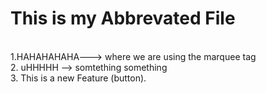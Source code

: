 # This is my Abbrevated File

<br>
1.HAHAHAHAHA---> where we are using the marquee tag
<br>
2. uHHHHH --> somtething something
<br>
3. This is a new Feature (button).